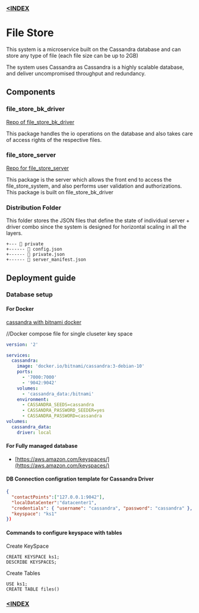 ### [<INDEX](https://b19kiit.github.io/OEE_DOCS/)

# File Store

This system is a microservice built on the Cassandra database and can store any type of file (each file size can be up to 2GB)

The system uses Cassandra as Cassandra is a highly scalable database, and deliver uncompromised throughput and redundancy.

## Components

### file_store_bk_driver

[Repo of file_store_bk_driver](https://bitbucket.org/rishavbhowmiktgs/file_store_bk_driver/src/master/)

This package handles the io operations on the database and also takes care of access rights of the respective files.

### file_store_server

[Repo for file_store_server](https://bitbucket.org/rishavbhowmiktgs/file_store_server/src/master/)

This package is the server which allows the front end to access the file_store_system, and also performs user validation and authorizations.
This package is built on file_store_bk_driver

### Distribution Folder

This folder stores the JSON files that define the state of individual server + driver combo since the system is designed for horizontal scaling in all the layers.
```
+--- 📁 private
+------ 📄 config.json
+------ 📄 private.json
+------ 📄 server_manifest.json
```

## Deployment guide

### Database setup

#### For Docker

[cassandra with bitnami docker](https://hub.docker.com/r/bitnami/cassandra/)

//Docker compose file for single cluseter key space
```YAML
version: '2'

services:
  cassandra:
    image: 'docker.io/bitnami/cassandra:3-debian-10'
    ports:
      - '7000:7000'
      - '9042:9042'
    volumes:
      - 'cassandra_data:/bitnami'
    environment:
      - CASSANDRA_SEEDS=cassandra
      - CASSANDRA_PASSWORD_SEEDER=yes
      - CASSANDRA_PASSWORD=cassandra
volumes:
  cassandra_data:
    driver: local
```
#### For Fully managed database

- [https://aws.amazon.com/keyspaces/](https://aws.amazon.com/keyspaces/)

#### DB Connection configration template for Cassandra Driver

```JSON
{
  "contactPoints":["127.0.0.1:9042"],
  "localDataCenter":"datacenter1",
  "credentials": { "username": "cassandra", "password": "cassandra" },
  "keyspace": "ks1"
})
```

#### Commands to configure keyspace with tables

Create KeySpace
```CQL
CREATE KEYSPACE ks1;
DESCRIBE KEYSPACES;
```
Create Tables
```CQL
USE ks1;
CREATE TABLE files()
```


### [<INDEX](https://b19kiit.github.io/OEE_DOCS/)
